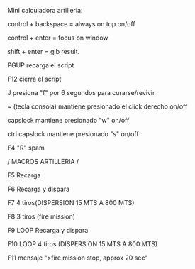 Mini calculadora artilleria: 

control + backspace = always on top on/off

control + enter = focus on window

shift + enter = gib result.
 
PGUP  recarga el script

F12 cierra el script

J presiona "f" por 6 segundos para curarse/revivir

~ (tecla consola) mantiene presionado el click derecho on/off

capslock mantiene presionado "w" on/off

ctrl capslock mantiene presionado "s" on/off

F4 "R" spam

/ MACROS ARTILLERIA /

F5 Recarga

F6  Recarga y dispara

F7 4 tiros(DISPERSION 15 MTS A 800 MTS)

F8 3 tiros (fire mission)

F9 LOOP Recarga y dispara

F10 LOOP 4 tiros (DISPERSION 15 MTS A 800 MTS)

F11 mensaje ">fire mission stop, approx 20 sec"

